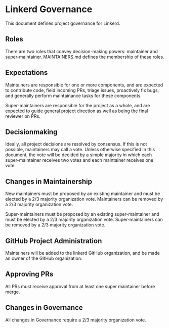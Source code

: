 # Linkerd Governance

This document defines project governance for Linkerd.

## Roles

There are two roles that convey decision-making powers: maintainer and
super-maintainer. MAINTAINERS.md defines the membership of these roles.

## Expectations

Maintainers are responsible for one or more components, and are expected to
contribute code, field incoming PRs, triage issues, proactively fix bugs, and
generally perform maintainance tasks for these components.

Super-maintainers are responsible for the project as a whole, and are expected
to guide general project direction as well as being the final reviewer on PRs.

## Decisionmaking

Ideally, all project decisions are resolved by consensus. If this is not
possible, maintainers may call a vote. Unless otherwise specified in this
document, the vote will be decided by a simple majority in which each
super-maintainer receives two votes and each maintainer receives one vote.

## Changes in Maintainership

New maintainers must be proposed by an existing maintainer and must be elected
by a 2/3 majority organization vote. Maintainers can be removed by a 2/3
majority organization vote.

Super-maintainers must be proposed by an existing super-maintainer and must be
elected by a 2/3 majority organization vote. Super-maintainers can be removed
by a 2/3 majority organization vote.

## GitHub Project Administration

Maintainers will be added to the linkerd GitHub organization, and be made an
owner of the GitHub organization.

## Approving PRs

All PRs must receive approval from at least one super maintainer before merge.

## Changes in Governance

All changes in Governance require a 2/3 majority organization vote.

